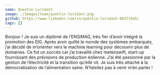 ```yaml
---
name: Quentin Loridant
image: ./images/team/quentin-loridant.png
github: https://www.linkedin.com/in/quentin-loridant-8b5719a5/
tags: []
---
```


Bonjour ! Je suis un diplômé de l’ENSIMAG, très fier d’avoir intégré la promotion des EIG. Après avoir quitté le monde des systèmes embarqués, j’ai décidé de m’orienter vers le machine learning pour découvrir plus de domaines. Ce fut un succès car j’ai travaillé chez meteoswift, start-up fournissant des prévisions de production éolienne. J’ai été passionné par la gestion de l’électricité et la transition qu’elle vit. Je suis très attaché à la démocratisation de l’alimentation saine. N’hésitez pas à venir m’en parler !

